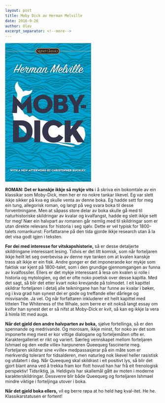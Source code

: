 ```yaml
---
layout: post
title: Moby Dick av Herman Melville
date: 2016-9-26
author: Olav
excerpt_separator: <!--more-->
---
```


![Omslaget til Moby dick viser ein kval](/images/mobydick.jpg)

**ROMAN: Det er kanskje ikkje så mykje vits** i å skriva ein bokomtale av ein klassikar som Moby-Dick, men her er no nokre tankar likevel. Eg var slett ikkje sikker på kva eg skulle venta av denne boka. Eg hadde sett for meg ein tung, allegorisk roman, og langt på veg svara boka til desse forventningane. <!--more-->Men at såpass store delar av boka skulle gå med til naturhistoriske skildringar av kvalar og kvalfangst, hadde eg slett ikkje sett for meg! Nær ein halvpart av romanen går nemlig med til skildringar som er utan direkte relevans for historia i seg sjølv. Dette er vel typisk for 1800-talets romankunst: Forfattarane på den tida gjorde ikkje research utan å la det visa godt igjen i teksten.

**For dei med interesse for vitskapshistorie,** så er desse detaljerte skildringane interessant lesing. Tidvis er det litt komisk, som når forteljaren ikkje heilt let seg overbevisa av denne nye tanken om at kvalen kanskje trass alt ikkje er ein fisk. Andre gonger er det imponerande kor mykje som faktisk var kjent på 1800-talet, som i den grundige gjennomgangen av funna av kvalfossiler. Ellers er det mykje interessant å lesa om kvalen si rolle i historia og mytologien, og det er ofte noko poetisk over desse kapitla. Med det sagt, så blir det etter kvart noko krevjande på tolmodet. I eit kapittel skildrar forteljaren i detalj alle teikningane han har funne av kvalar i bøker, og i kva grad han synest dei er gode og treffande eller dårlege og misvisande. Ja vel. Og når forfattaren inkluderer eit heilt kapittel med tittelen The Whiteness of the Whale, som berre er eit nokså langt essay om kvifor han synest det er så nifst at Moby-Dick er kvit, så kan eg ikkje la vera å himla litt med auga.

**Når det gjeld den andre halvparten av boka,** sjølve fortellinga, så er den spennande og medrivande. Og morosam, ikkje minst, for noko av det som imponerte meg mest er kor vittige dialogane og forteljemåten ofte er. Karaktergalleriet er rikt og variert. Særleg vennskapet mellom forteljaren Ishmael og den «edle ville» harpuneren Queequeg fascinerte meg. Forteljaren skildrar sine «ville» medpassasjerar på ein måte som er merkverdig tolerant for tidsalderen, men naturleg nok likevel heller rasistisk og utdatert i dag. Når Queequeg skal skildrast i eit positivt lys, så blir det gjort blant anna ved å trekka fram kor flott hovud han har frå eit frenologisk perspektiv! Tidsriktig, ja. Heldigvis har skallemål gått av moten i moderne karakterskildringar. Dessverre blir både Queequeg og forteljaren Ishmael mindre viktige i forteljinga utover i boka.

**Når det gjeld boka ellers,** vil eg berre røpa at ho held høg kval-itet. He he. Klassikarstatusen er fortent!